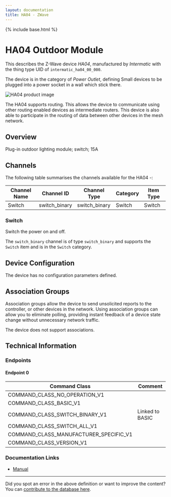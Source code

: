 ```yaml
---
layout: documentation
title: HA04 - ZWave
---
```


{% include base.html %}

# HA04 Outdoor Module
This describes the Z-Wave device *HA04*, manufactured by *Intermatic* with the thing type UID of ```intermatic_ha04_00_000```.

The device is in the category of *Power Outlet*, defining Small devices to be plugged into a power socket in a wall which stick there.

![HA04 product image](https://www.cd-jackson.com/zwave_device_uploads/297/297_default.jpg)


The HA04 supports routing. This allows the device to communicate using other routing enabled devices as intermediate routers.  This device is also able to participate in the routing of data between other devices in the mesh network.

## Overview

Plug-in outdoor lighting module; switch; 15A

## Channels

The following table summarises the channels available for the HA04 -:

| Channel Name | Channel ID | Channel Type | Category | Item Type |
|--------------|------------|--------------|----------|-----------|
| Switch | switch_binary | switch_binary | Switch | Switch | 

### Switch
Switch the power on and off.

The ```switch_binary``` channel is of type ```switch_binary``` and supports the ```Switch``` item and is in the ```Switch``` category.



## Device Configuration

The device has no configuration parameters defined.

## Association Groups

Association groups allow the device to send unsolicited reports to the controller, or other devices in the network. Using association groups can allow you to eliminate polling, providing instant feedback of a device state change without unnecessary network traffic.

The device does not support associations.
## Technical Information

### Endpoints

#### Endpoint 0

| Command Class | Comment |
|---------------|---------|
| COMMAND_CLASS_NO_OPERATION_V1| |
| COMMAND_CLASS_BASIC_V1| |
| COMMAND_CLASS_SWITCH_BINARY_V1| Linked to BASIC|
| COMMAND_CLASS_SWITCH_ALL_V1| |
| COMMAND_CLASS_MANUFACTURER_SPECIFIC_V1| |
| COMMAND_CLASS_VERSION_V1| |

### Documentation Links

* [Manual](https://www.cd-jackson.com/zwave_device_uploads/297/Intermatic-HA04C.pdf)

---

Did you spot an error in the above definition or want to improve the content?
You can [contribute to the database here](http://www.cd-jackson.com/index.php/zwave/zwave-device-database/zwave-device-list/devicesummary/297).
